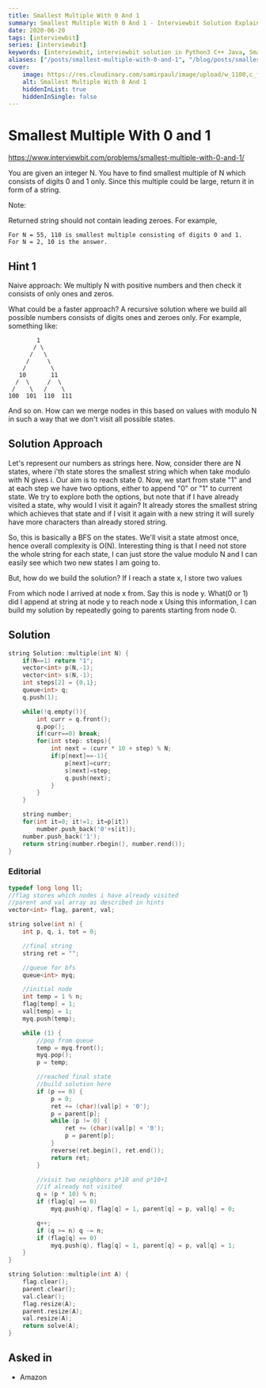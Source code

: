 ```yaml
---
title: Smallest Multiple With 0 And 1
summary: Smallest Multiple With 0 And 1 - Interviewbit Solution Explained
date: 2020-06-20
tags: [interviewbit]
series: [interviewbit]
keywords: [interviewbit, interviewbit solution in Python3 C++ Java, Smallest Multiple With 0 And 1 solution]
aliases: ["/posts/smallest-multiple-with-0-and-1", "/blog/posts/smallest-multiple-with-0-and-1", "/smallest-multiple-with-0-and-1"]
cover:
    image: https://res.cloudinary.com/samirpaul/image/upload/w_1100,c_fit,co_rgb:FFFFFF,l_text:Arial_70_bold:Smallest Multiple With 0 And 1 - Solution Explained/problem-solving.webp
    alt: Smallest Multiple With 0 And 1
    hiddenInList: true
    hiddenInSingle: false
---
```


# Smallest Multiple With 0 and 1

https://www.interviewbit.com/problems/smallest-multiple-with-0-and-1/

You are given an integer N. You have to find smallest multiple of N which consists of digits 0 and 1 only. Since this multiple could be large, return it in form of a string.

Note:

Returned string should not contain leading zeroes.
For example,
```
For N = 55, 110 is smallest multiple consisting of digits 0 and 1.
For N = 2, 10 is the answer.
```

## Hint 1

Naive approach: We multiply N with positive numbers and then check it consists of only ones and zeros.

What could be a faster approach? A recursive solution where we build all possible numbers consists of digits ones and zeroes only.
For example, something like:
```
        1
       / \
      /   \
     /     \
    /       \
   10       11
  /  \     /  \
 /    \   /    \
100  101  110  111
```
And so on. How can we merge nodes in this based on values with modulo N in such a way that we don't visit all possible states.

## Solution Approach

Let's represent our numbers as strings here. Now, consider there are N states, where i'th state stores the smallest string which when take modulo with N gives i. Our aim is to reach state 0. Now, we start from state "1" and at each step we have two options, either to append "0" or "1" to current state. We try to explore both the options, but note that if I have already visited a state, why would I visit it again? It already stores the smallest string which achieves that state and if I visit it again with a new string it will surely have more characters than already stored string.

So, this is basically a BFS on the states. We'll visit a state atmost once, hence overall complexity is O(N). Interesting thing is that I need not store the whole string for each state, I can just store the value modulo N and I can easily see which two new states I am going to.

But, how do we build the solution?
If I reach a state x, I store two values

From which node I arrived at node x from. Say this is node y.
What(0 or 1) did I append at string at node y to reach node x
Using this information, I can build my solution by repeatedly going to parents starting from node 0.

## Solution

```cpp
string Solution::multiple(int N) {
    if(N==1) return "1";
    vector<int> p(N,-1);
    vector<int> s(N,-1);
    int steps[2] = {0,1};
    queue<int> q;
    q.push(1);

    while(!q.empty()){
        int curr = q.front();
        q.pop();
        if(curr==0) break;
        for(int step: steps){
            int next = (curr * 10 + step) % N;
            if(p[next]==-1){
                p[next]=curr;
                s[next]=step;
                q.push(next);
            }
        }
    }

    string number;
    for(int it=0; it!=1; it=p[it])
        number.push_back('0'+s[it]);
    number.push_back('1');
    return string(number.rbegin(), number.rend());
}
```


### Editorial

```cpp
typedef long long ll;
//flag stores which nodes i have already visited
//parent and val array as described in hints
vector<int> flag, parent, val;

string solve(int n) {
    int p, q, i, tot = 0;

    //final string
    string ret = "";

    //queue for bfs
    queue<int> myq;

    //initial node
    int temp = 1 % n;
    flag[temp] = 1;
    val[temp] = 1;
    myq.push(temp);

    while (1) {
        //pop from queue
        temp = myq.front();
        myq.pop();
        p = temp;

        //reached final state
        //build solution here
        if (p == 0) {
            p = 0;
            ret += (char)(val[p] + '0');
            p = parent[p];
            while (p != 0) {
                ret += (char)(val[p] + '0');
                p = parent[p];
            }
            reverse(ret.begin(), ret.end());
            return ret;
        }

        //visit two neighbors p*10 and p*10+1
        //if already not visited
        q = (p * 10) % n;
        if (flag[q] == 0)
            myq.push(q), flag[q] = 1, parent[q] = p, val[q] = 0;

        q++;
        if (q >= n) q -= n;
        if (flag[q] == 0)
            myq.push(q), flag[q] = 1, parent[q] = p, val[q] = 1;
    }
}

string Solution::multiple(int A) {
    flag.clear();
    parent.clear();
    val.clear();
    flag.resize(A);
    parent.resize(A);
    val.resize(A);
    return solve(A);
}

```
## Asked in
* Amazon
